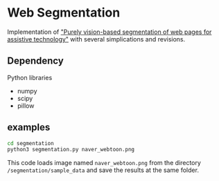 # Web Segmentation

Implementation of ["Purely vision-based segmentation of web pages 
for assistive technology"](https://www.sciencedirect.com/science/article/pii/S1077314216000527) 
with several simplications and revisions.

## Dependency

Python libraries

* numpy
* scipy
* pillow

## examples

```bash
cd segmentation
python3 segmentation.py naver_webtoon.png
```

This code loads image named `naver_webtoon.png` from the directory `/segmentation/sample_data` and save the results at the same folder.
